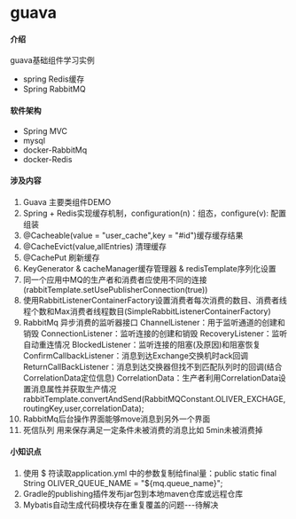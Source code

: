 # guava

#### 介绍
guava基础组件学习实例
+ spring Redis缓存
+ Spring RabbitMQ
#### 软件架构
+ Spring MVC 
+ mysql 
+ docker-RabbitMq
+ docker-Redis

#### 涉及内容

1. Guava 主要类组件DEMO
2. Spring + Redis实现缓存机制，configuration(n)：组态，configure(v): 配置组装
3. @Cacheable(value = "user_cache",key = "#id")缓存缓存结果
4. @CacheEvict(value,allEntries) 清理缓存
5. @CachePut 刷新缓存
6. KeyGenerator & cacheManager缓存管理器 & redisTemplate序列化设置
7. 同一个应用中MQ的生产者和消费者应使用不同的连接(rabbitTemplate.setUsePublisherConnection(true))
8. 使用RabbitListenerContainerFactory设置消费者每次消费的数目、消费者线程个数和Max消费者线程数目(SimpleRabbitListenerContainerFactory)
9. RabbitMq 异步消费的监听器接口
    ChannelListener：用于监听通道的创建和销毁
    ConnectionListener：监听连接的创建和销毁
    RecoveryListener：监听自动重连情况
    BlockedListener：监听连接的阻塞(及原因)和阻塞恢复
    ConfirmCallbackListener：消息到达Exchange交换机时ack回调
    ReturnCallBackListener：消息到达交换器但找不到匹配队列时的回调(结合CorrelationData定位信息)
    CorrelationData：生产者利用CorrelationData设置消息属性并获取生产情况
            rabbitTemplate.convertAndSend(RabbitMQConstant.OLIVER_EXCHAGE,
                                routingKey,user,correlationData);
10. RabbitMq后台操作界面能够move消息到另外一个界面
11. 死信队列 用来保存满足一定条件未被消费的消息比如 5min未被消费掉


#### 小知识点

1. 使用 $ 符读取application.yml 中的参数复制给final量：public static final String OLIVER_QUEUE_NAME = "${mq.queue_name}";
2. Gradle的publishing插件发布jar包到本地maven仓库或远程仓库
3. Mybatis自动生成代码模块存在重复覆盖的问题---待解决